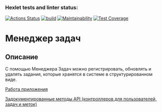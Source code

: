 ### Hexlet tests and linter status:
[![Actions Status](https://github.com/santi15355/java-project-73/workflows/hexlet-check/badge.svg)](https://github.com/santi15355/java-project-73/actions)   [![build](https://github.com/santi15355/java-project-73/actions/workflows/build.yml/badge.svg)](https://github.com/santi15355/java-project-73/actions/workflows/build.yml)   [![Maintainability](https://api.codeclimate.com/v1/badges/f3b8e7c4fa2363262043/maintainability)](https://codeclimate.com/github/santi15355/java-project-73/maintainability)   [![Test Coverage](https://api.codeclimate.com/v1/badges/f3b8e7c4fa2363262043/test_coverage)](https://codeclimate.com/github/santi15355/java-project-73/test_coverage)

# Менеджер задач

## Описание 

С помощью Менеджера Задач можно регистрировать, обновлять и удалять задания, которые хранятся в системе в структурированном виде.

[Работа приложения](https://java-project-73-production-ef8c.up.railway.app/)

[Задокументированные методы API (контроллеров для пользователей, задач и меток)](https://java-project-73-production-ef8c.up.railway.app/swagger-ui)